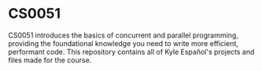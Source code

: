 # CS0051
CS0051 introduces the basics of concurrent and parallel programming, providing the foundational knowledge you need to write more efficient, performant code. This repository contains all of Kyle Español's projects and files made for the course.

